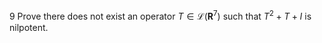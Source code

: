 9 Prove there does not exist an operator $T \in \mathcal{L}\left(\mathbf{R}^{7}\right)$ such that $T^{2}+T+I$ is nilpotent.
